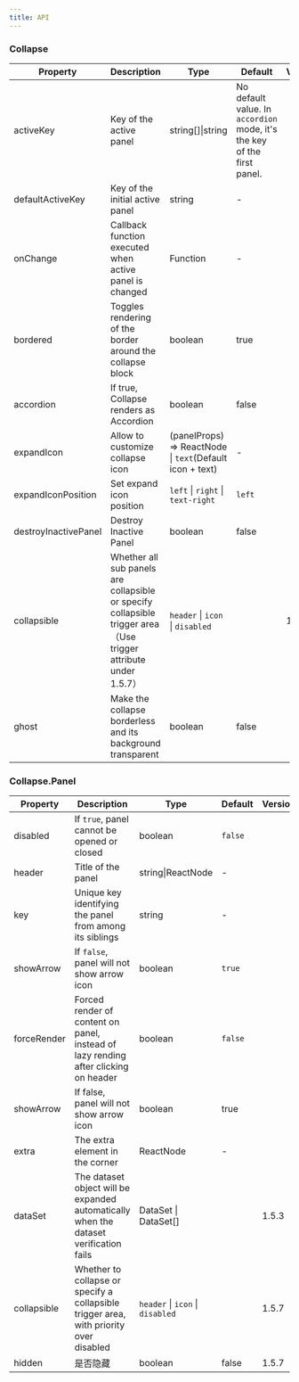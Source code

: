 ```yaml
---
title: API
---
```


### Collapse

| Property | Description | Type | Default | Version |
| -------- | ----------- | ---- | ------- | ------- |
| activeKey | Key of the active panel | string\[]\|string | No default value. In `accordion` mode, it's the key of the first panel. | |
| defaultActiveKey | Key of the initial active panel | string | - | |
| onChange | Callback function executed when active panel is changed | Function | - | |
| bordered | Toggles rendering of the border around the collapse block | boolean | true | |
| accordion | If true, Collapse renders as Accordion	 | boolean | false | |
| expandIcon | Allow to customize collapse icon | (panelProps) => ReactNode \| `text`(Default icon + text) | - | |
| expandIconPosition | Set expand icon position | `left` \| `right` \| `text-right` | `left` | |
| destroyInactivePanel | Destroy Inactive Panel | boolean | false | |
| collapsible | Whether all sub panels are collapsible or specify collapsible trigger area（Use trigger attribute under 1.5.7） | `header` \| `icon` \| `disabled` | | 1.5.7 |
| ghost | Make the collapse borderless and its background transparent | boolean | false |

### Collapse.Panel

| Property | Description | Type | Default | Version | 
| -------- | ----------- | ---- | ------- | ------- | 
| disabled | If `true`, panel cannot be opened or closed | boolean | `false` | |
| header | Title of the panel | string\|ReactNode | - | |
| key | Unique key identifying the panel from among its siblings | string | - | |
| showArrow | If `false`, panel will not show arrow icon | boolean | `true` | |
| forceRender | Forced render of content on panel, instead of lazy rending after clicking on header | boolean | `false` ||
| showArrow	| If false, panel will not show arrow icon	| boolean	|  true ||
| extra	| The extra element in the corner | ReactNode | - |	|
| dataSet	| The dataset object will be expanded automatically when the dataset verification fails | DataSet \| DataSet[] |  |1.5.3|	
| collapsible | Whether to collapse or specify a collapsible trigger area, with priority over disabled | `header` \| `icon` \| `disabled` | | 1.5.7 
| hidden | 是否隐藏 | boolean  | false | 1.5.7 |	
